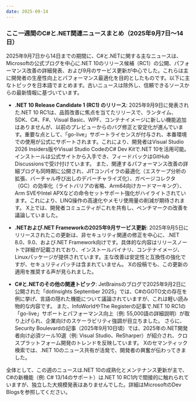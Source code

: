 ```yaml
---
date: 2025-09-14
---
```

### ここ一週間のC#と.NET関連ニュースまとめ（2025年9月7日～14日）

2025年9月7日から14日までの期間に、C#と.NETに関する主なニュースは、Microsoftの公式ブログを中心に.NET 10のリリース候補（RC1）の公開、パフォーマンス改善の詳細発表、および9月のサービス更新が中心でした。これらは主に開発者の生産性向上とパフォーマンス最適化を目的としたものです。以下に主なトピックを日本語でまとめます。古いニュースは除外し、信頼できるソースからの最新情報に基づいています。

- **.NET 10 Release Candidate 1 (RC1) のリリース**: 2025年9月9日に発表された.NET 10 RC1は、品質改善に焦点を当てたリリースで、ランタイム、SDK、C#、F#、Visual Basic、WPF、コンテナイメージに新しい機能追加はありませんが、以前のプレビューからのバグ修正と安定化が進んでいます。重要な点として、「go-live」サポートライセンスが付与され、本番環境での使用が公式にサポートされます。これにより、開発者はVisual Studio 2026 Insiders版やVisual Studio CodeのC# Dev Kitで.NET 10を活用可能。インストールは公式サイトから入手でき、フィードバックはGitHub Discussionsで受け付けています。 また、関連するパフォーマンス改善の詳細ブログも同時期に公開され、JITコンパイラの最適化（エスケープ分析の拡張、バーチャル呼び出しのデバーチャライズ化）、ガベージコレクタ（GC）の効率化（ライトバリアの省略、Arm64向けカードマーキング）、Arm SVEやIntel APXなどの命令セットサポート強化がハイライトされています。これにより、LINQ操作の高速化やメモリ使用量の削減が期待されます。 X上では、開発者コミュニティがこれを共有し、ベンチマークの改善を議論していました。

- **.NETおよび.NET Frameworkの2025年9月サービス更新**: 2025年9月5日にリリースされたこの更新は、非セキュリティ関連の修正を中心に、.NET 8.0、9.0、および.NET Framework向けです。具体的な内容はリリースノートで詳細が記載されており、インストールバイナリ、コンテナイメージ、Linuxパッケージが提供されています。主な改善は安定性と互換性の強化ですが、セキュリティパッチは含まれていません。 Xの投稿でも、この更新の適用を推奨する声が見られました。

- **C#と.NETのその他の関連トピック**: JetBrainsのブログで2025年9月2日に公開された「dotInsights September 2025」では、C#のGOTO文の存在を例に挙げ、言語の隠れた機能について議論されていますが、これは軽い読み物的な内容です。 また、InfoWorldやThe Registerの記事で.NET 10 RC1の「go-live」サポートとパフォーマンス向上（例: 55,000語の詳細説明）が取り上げられ、企業向けのスケーラビリティ強調が目立ちました。 さらに、Security Boulevardの記事（2025年9月10日頃）では、2025年の.NET開発者向け必須ツール10選（例: Visual Studio、ReSharper）が紹介され、クロスプラットフォーム開発のトレンドを反映しています。 Xのセマンティック検索では、.NET 10のニュース共有が活発で、開発者の興奮が伝わってきました。

全体として、この週のニュースは.NET 10の成熟化とメンテナンス更新が主で、C#の新機能（例: C# 13/14のサポート）は.NET 10 RC1内で間接的に触れられていますが、独立した大規模発表はありませんでした。詳細はMicrosoftのDev Blogsを参照してください。